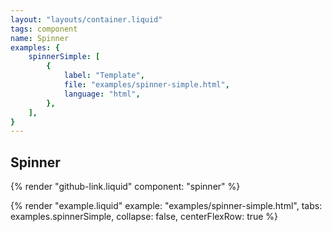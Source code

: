 ```yaml
---
layout: "layouts/container.liquid"
tags: component
name: Spinner
examples: {
    spinnerSimple: [
        {
            label: "Template",
            file: "examples/spinner-simple.html",
            language: "html",
        },
    ],
}
---
```

## Spinner

{% render "github-link.liquid" component: "spinner" %}

{% render "example.liquid" example: "examples/spinner-simple.html", tabs: examples.spinnerSimple, collapse: false, centerFlexRow: true %}
